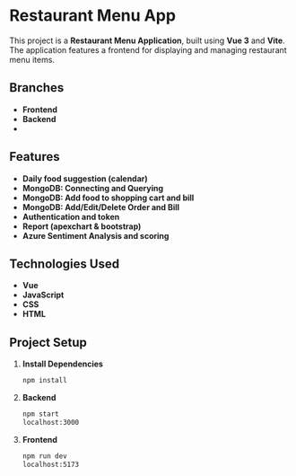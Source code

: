 # Restaurant Menu App

This project is a **Restaurant Menu Application**, built using **Vue 3** and **Vite**. The application features a frontend for displaying and managing restaurant menu items.

## Branches
- **Frontend** 
- **Backend**
- 
## Features
- **Daily food suggestion (calendar)** 
- **MongoDB: Connecting and Querying**
- **MongoDB: Add food to shopping cart and bill**
- **MongoDB: Add/Edit/Delete Order and Bill**
- **Authentication and token**
- **Report (apexchart & bootstrap)**
- **Azure Sentiment Analysis and scoring**

## Technologies Used
- **Vue** 
- **JavaScript** 
- **CSS** 
- **HTML** 

## Project Setup
1. **Install Dependencies**
   ```bash
   npm install
   
2. **Backend**
   ```bash
   npm start
   localhost:3000

3. **Frontend**
   ```bash
   npm run dev
   localhost:5173
